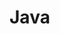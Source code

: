 # Java

<!-- git add . // preparando para adicionar o commit
git commit -m "" // dando commit
git push // commit para o repositorio main
git branch // vizualizando as branch ativas
git branch -D nome da branch // deleta uma branch
git checkout nome da branch // troca para branch
git checkout -b // cria uma nova branch -->